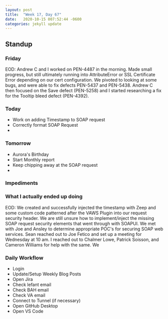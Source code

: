 ```yaml
---
layout: post
title:  "Week 17, Day 67"
date:   2020-10-15 007:52:44 -0600
categories: jekyll update
---
```


## Standup
  
### Friday
EOD: Andrew C and I worked on PEN-4487 in the morning. Made small progress, but still ultimately running into AttributeError or SSL Certificate Error depending on our cert configuration. We pivoted to looking at some bugs, and were able to fix defects PEN-5437 and PEN-5438. Andrew C then focused on the Save defect (PEN-5258) and I started researching a fix for the Tooltip bleed defect (PEN-4392).

### Today
* Work on adding Timestamp to SOAP request
* Correctly format SOAP Request
* 

### Tomorrow
 * Aurora's Birthday
 * Start Monthly report
 * Keep chipping away at the SOAP request
* 
### Impediments

### What I actually ended up doing
EOD: We created and successfully injected the timestamp with Zeep and some custom code patterned after the VAWS Plugin into our request security header. We are still unsure how to implement/inject the missing SOAP request security elements that went through with SOAPUI. We met with Joe and Ansley to determine appropriate POC's for securing SOAP web services. Sean reached out to Joe Fetico and set up a meeting for Wednesday at 10 am. I reached out to Chalmer Lowe, Patrick Soisson, and Cameron Williams for help with the same. We      


### Daily Workflow
* Login
* Update/Setup Weekly Blog Posts
* Open Jira
* Check lefant email
* Check BAH email
* Check VA email
* Connect to Tunnel (if necessary)
* Open GitHub Desktop
* Open VS Code

